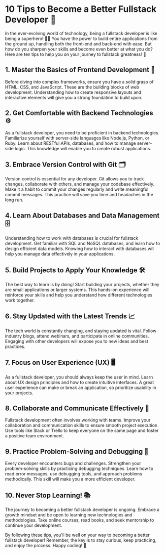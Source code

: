 # 10 Tips to Become a Better Fullstack Developer 🌟

In the ever-evolving world of technology, being a fullstack developer is like being a superhero! 🦸‍♂️ You have the power to build entire applications from the ground up, handling both the front-end and back-end with ease. But how do you sharpen your skills and become even better at what you do? Here are ten tips to help you on your journey to fullstack greatness! 🚀

## 1. Master the Basics of Frontend Development 🎨

Before diving into complex frameworks, ensure you have a solid grasp of HTML, CSS, and JavaScript. These are the building blocks of web development. Understanding how to create responsive layouts and interactive elements will give you a strong foundation to build upon.

## 2. Get Comfortable with Backend Technologies ⚙️

As a fullstack developer, you need to be proficient in backend technologies. Familiarize yourself with server-side languages like Node.js, Python, or Ruby. Learn about RESTful APIs, databases, and how to manage server-side logic. This knowledge will enable you to create robust applications.

## 3. Embrace Version Control with Git 🗂️

Version control is essential for any developer. Git allows you to track changes, collaborate with others, and manage your codebase effectively. Make it a habit to commit your changes regularly and write meaningful commit messages. This practice will save you time and headaches in the long run.

## 4. Learn About Databases and Data Management 🗄️

Understanding how to work with databases is crucial for fullstack development. Get familiar with SQL and NoSQL databases, and learn how to design efficient data models. Knowing how to interact with databases will help you manage data effectively in your applications.

## 5. Build Projects to Apply Your Knowledge 🛠️

The best way to learn is by doing! Start building your projects, whether they are small applications or larger systems. This hands-on experience will reinforce your skills and help you understand how different technologies work together.

## 6. Stay Updated with the Latest Trends 📈

The tech world is constantly changing, and staying updated is vital. Follow industry blogs, attend webinars, and participate in online communities. Engaging with other developers will expose you to new ideas and best practices.

## 7. Focus on User Experience (UX) 🖥️

As a fullstack developer, you should always keep the user in mind. Learn about UX design principles and how to create intuitive interfaces. A great user experience can make or break an application, so prioritize usability in your projects.

## 8. Collaborate and Communicate Effectively 🤝

Fullstack development often involves working with teams. Improve your collaboration and communication skills to ensure smooth project execution. Use tools like Slack or Trello to keep everyone on the same page and foster a positive team environment.

## 9. Practice Problem-Solving and Debugging 🐞

Every developer encounters bugs and challenges. Strengthen your problem-solving skills by practicing debugging techniques. Learn how to read error messages, use debugging tools, and approach problems methodically. This skill will make you a more efficient developer.

## 10. Never Stop Learning! 📚

The journey to becoming a better fullstack developer is ongoing. Embrace a growth mindset and be open to learning new technologies and methodologies. Take online courses, read books, and seek mentorship to continue your development.

By following these tips, you'll be well on your way to becoming a better fullstack developer! Remember, the key is to stay curious, keep practicing, and enjoy the process. Happy coding! 🎉
